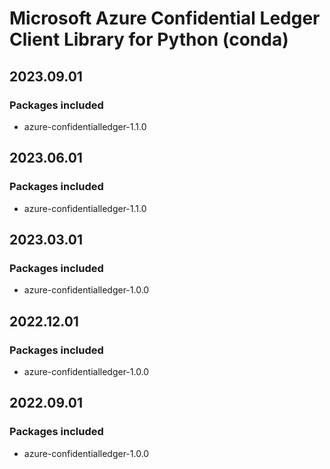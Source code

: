 # Microsoft Azure Confidential Ledger Client Library for Python (conda)

## 2023.09.01

### Packages included

- azure-confidentialledger-1.1.0

## 2023.06.01

### Packages included

- azure-confidentialledger-1.1.0

## 2023.03.01

### Packages included

- azure-confidentialledger-1.0.0

## 2022.12.01

### Packages included

- azure-confidentialledger-1.0.0

## 2022.09.01

### Packages included

- azure-confidentialledger-1.0.0
